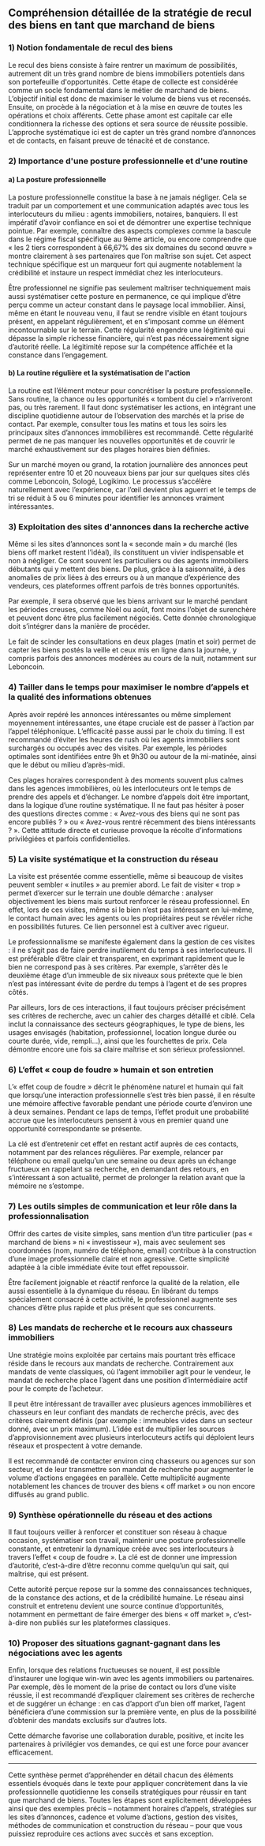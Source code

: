 ## Compréhension détaillée de la stratégie de recul des biens en tant que marchand de biens

### 1) Notion fondamentale de recul des biens

Le recul des biens consiste à faire rentrer un maximum de possibilités, autrement dit un très grand nombre de biens immobiliers potentiels dans son portefeuille d'opportunités. Cette étape de collecte est considérée comme un socle fondamental dans le métier de marchand de biens. L’objectif initial est donc de maximiser le volume de biens vus et recensés. Ensuite, on procède à la négociation et à la mise en œuvre de toutes les opérations et choix afférents. Cette phase amont est capitale car elle conditionnera la richesse des options et sera source de réussite possible. L’approche systématique ici est de capter un très grand nombre d’annonces et de contacts, en faisant preuve de ténacité et de constance.

### 2) Importance d'une posture professionnelle et d'une routine

#### a) La posture professionnelle

La posture professionnelle constitue la base à ne jamais négliger. Cela se traduit par un comportement et une communication adaptés avec tous les interlocuteurs du milieu : agents immobiliers, notaires, banquiers. Il est impératif d’avoir confiance en soi et de démontrer une expertise technique pointue. Par exemple, connaître des aspects complexes comme la bascule dans le régime fiscal spécifique au 9ème article, ou encore comprendre que « les 2 tiers correspondent à 66,67% des six domaines du second œuvre » montre clairement à ses partenaires que l’on maîtrise son sujet. Cet aspect technique spécifique est un marqueur fort qui augmente notablement la crédibilité et instaure un respect immédiat chez les interlocuteurs.

Être professionnel ne signifie pas seulement maîtriser techniquement mais aussi systématiser cette posture en permanence, ce qui implique d’être perçu comme un acteur constant dans le paysage local immobilier. Ainsi, même en étant le nouveau venu, il faut se rendre visible en étant toujours présent, en appelant régulièrement, et en s’imposant comme un élément incontournable sur le terrain. Cette régularité engendre une légitimité qui dépasse la simple richesse financière, qui n’est pas nécessairement signe d’autorité réelle. La légitimité repose sur la compétence affichée et la constance dans l’engagement.

#### b) La routine régulière et la systématisation de l'action

La routine est l’élément moteur pour concrétiser la posture professionnelle. Sans routine, la chance ou les opportunités « tombent du ciel » n’arriveront pas, ou très rarement. Il faut donc systématiser les actions, en intégrant une discipline quotidienne autour de l’observation des marchés et la prise de contact. Par exemple, consulter tous les matins et tous les soirs les principaux sites d’annonces immobilières est recommandé. Cette régularité permet de ne pas manquer les nouvelles opportunités et de couvrir le marché exhaustivement sur des plages horaires bien définies.

Sur un marché moyen ou grand, la rotation journalière des annonces peut représenter entre 10 et 20 nouveaux biens par jour sur quelques sites clés comme Leboncoin, Sologé, Logikimo. Le processus s’accélère naturellement avec l’expérience, car l’œil devient plus aguerri et le temps de tri se réduit à 5 ou 6 minutes pour identifier les annonces vraiment intéressantes.

### 3) Exploitation des sites d'annonces dans la recherche active

Même si les sites d’annonces sont la « seconde main » du marché (les biens off market restent l’idéal), ils constituent un vivier indispensable et non à négliger. Ce sont souvent les particuliers ou des agents immobiliers débutants qui y mettent des biens. De plus, grâce à la saisonnalité, à des anomalies de prix liées à des erreurs ou à un manque d’expérience des vendeurs, ces plateformes offrent parfois de très bonnes opportunités.

Par exemple, il sera observé que les biens arrivant sur le marché pendant les périodes creuses, comme Noël ou août, font moins l’objet de surenchère et peuvent donc être plus facilement négociés. Cette donnée chronologique doit s’intégrer dans la manière de procéder.

Le fait de scinder les consultations en deux plages (matin et soir) permet de capter les biens postés la veille et ceux mis en ligne dans la journée, y compris parfois des annonces modérées au cours de la nuit, notamment sur Leboncoin.

### 4) Tailler dans le temps pour maximiser le nombre d’appels et la qualité des informations obtenues

Après avoir repéré les annonces intéressantes ou même simplement moyennement intéressantes, une étape cruciale est de passer à l’action par l’appel téléphonique. L’efficacité passe aussi par le choix du timing. Il est recommandé d’éviter les heures de rush où les agents immobiliers sont surchargés ou occupés avec des visites. Par exemple, les périodes optimales sont identifiées entre 9h et 9h30 ou autour de la mi-matinée, ainsi que le début ou milieu d’après-midi.

Ces plages horaires correspondent à des moments souvent plus calmes dans les agences immobilières, où les interlocuteurs ont le temps de prendre des appels et d’échanger. Le nombre d’appels doit être important, dans la logique d’une routine systématique. Il ne faut pas hésiter à poser des questions directes comme : « Avez-vous des biens qui ne sont pas encore publiés ? » ou « Avez-vous rentré récemment des biens intéressants ? ». Cette attitude directe et curieuse provoque la récolte d’informations privilégiées et parfois confidentielles.

### 5) La visite systématique et la construction du réseau

La visite est présentée comme essentielle, même si beaucoup de visites peuvent sembler « inutiles » au premier abord. Le fait de visiter « trop » permet d’exercer sur le terrain une double démarche : analyser objectivement les biens mais surtout renforcer le réseau professionnel. En effet, lors de ces visites, même si le bien n’est pas intéressant en lui-même, le contact humain avec les agents ou les propriétaires peut se révéler riche en possibilités futures. Ce lien personnel est à cultiver avec rigueur.

Le professionnalisme se manifeste également dans la gestion de ces visites : il ne s’agit pas de faire perdre inutilement du temps à ses interlocuteurs. Il est préférable d’être clair et transparent, en exprimant rapidement que le bien ne correspond pas à ses critères. Par exemple, s’arrêter dès le deuxième étage d’un immeuble de six niveaux sous prétexte que le bien n’est pas intéressant évite de perdre du temps à l’agent et de ses propres côtés.

Par ailleurs, lors de ces interactions, il faut toujours préciser précisément ses critères de recherche, avec un cahier des charges détaillé et ciblé. Cela inclut la connaissance des secteurs géographiques, le type de biens, les usages envisagés (habitation, professionnel, location longue durée ou courte durée, vide, rempli…), ainsi que les fourchettes de prix. Cela démontre encore une fois sa claire maîtrise et son sérieux professionnel.

### 6) L’effet « coup de foudre » humain et son entretien

L’« effet coup de foudre » décrit le phénomène naturel et humain qui fait que lorsqu’une interaction professionnelle s’est très bien passé, il en résulte une mémoire affective favorable pendant une période courte d’environ une à deux semaines. Pendant ce laps de temps, l’effet produit une probabilité accrue que les interlocuteurs pensent à vous en premier quand une opportunité correspondante se présente.

La clé est d’entretenir cet effet en restant actif auprès de ces contacts, notamment par des relances régulières. Par exemple, relancer par téléphone ou email quelqu’un une semaine ou deux après un échange fructueux en rappelant sa recherche, en demandant des retours, en s’intéressant à son actualité, permet de prolonger la relation avant que la mémoire ne s’estompe.

### 7) Les outils simples de communication et leur rôle dans la professionnalisation

Offrir des cartes de visite simples, sans mention d’un titre particulier (pas « marchand de biens » ni « investisseur »), mais avec seulement ses coordonnées (nom, numéro de téléphone, email) contribue à la construction d’une image professionnelle claire et non agressive. Cette simplicité adaptée à la cible immédiate évite tout effet repoussoir.

Être facilement joignable et réactif renforce la qualité de la relation, elle aussi essentielle à la dynamique du réseau. En libérant du temps spécialement consacré à cette activité, le professionnel augmente ses chances d’être plus rapide et plus présent que ses concurrents.

### 8) Les mandats de recherche et le recours aux chasseurs immobiliers

Une stratégie moins exploitée par certains mais pourtant très efficace réside dans le recours aux mandats de recherche. Contrairement aux mandats de vente classiques, où l’agent immobilier agit pour le vendeur, le mandat de recherche place l’agent dans une position d’intermédiaire actif pour le compte de l’acheteur.

Il peut être intéressant de travailler avec plusieurs agences immobilières et chasseurs en leur confiant des mandats de recherche précis, avec des critères clairement définis (par exemple : immeubles vides dans un secteur donné, avec un prix maximum). L’idée est de multiplier les sources d’approvisionnement avec plusieurs interlocuteurs actifs qui déploient leurs réseaux et prospectent à votre demande.

Il est recommandé de contacter environ cinq chasseurs ou agences sur son secteur, et de leur transmettre son mandat de recherche pour augmenter le volume d’actions engagées en parallèle. Cette multiplicité augmente notablement les chances de trouver des biens « off market » ou non encore diffusés au grand public.

### 9) Synthèse opérationnelle du réseau et des actions

Il faut toujours veiller à renforcer et constituer son réseau à chaque occasion, systématiser son travail, maintenir une posture professionnelle constante, et entretenir la dynamique créée avec ses interlocuteurs à travers l’effet « coup de foudre ». La clé est de donner une impression d’autorité, c’est-à-dire d’être reconnu comme quelqu’un qui sait, qui maîtrise, qui est présent.

Cette autorité perçue repose sur la somme des connaissances techniques, de la constance des actions, et de la crédibilité humaine. Le réseau ainsi construit et entretenu devient une source continue d’opportunités, notamment en permettant de faire émerger des biens « off market », c’est-à-dire non publiés sur les plateformes classiques.

### 10) Proposer des situations gagnant-gagnant dans les négociations avec les agents

Enfin, lorsque des relations fructueuses se nouent, il est possible d’instaurer une logique win-win avec les agents immobiliers ou partenaires. Par exemple, dès le moment de la prise de contact ou lors d’une visite réussie, il est recommandé d’expliquer clairement ses critères de recherche et de suggérer un échange : en cas d’apport d’un bien off market, l’agent bénéficiera d’une commission sur la première vente, en plus de la possibilité d’obtenir des mandats exclusifs sur d’autres lots.

Cette démarche favorise une collaboration durable, positive, et incite les partenaires à privilégier vos demandes, ce qui est une force pour avancer efficacement.

---

Cette synthèse permet d’appréhender en détail chacun des éléments essentiels évoqués dans le texte pour appliquer concrètement dans la vie professionnelle quotidienne les conseils stratégiques pour réussir en tant que marchand de biens. Toutes les étapes sont explicitement développées ainsi que des exemples précis – notamment horaires d’appels, stratégies sur les sites d’annonces, cadence et volume d’actions, gestion des visites, méthodes de communication et construction du réseau – pour que vous puissiez reproduire ces actions avec succès et sans exception.
